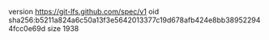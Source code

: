 version https://git-lfs.github.com/spec/v1
oid sha256:b5211a824a6c50a13f3e5642013377c19d678afb424e8bb389522944fcc0e69d
size 1938
